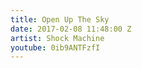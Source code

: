 ```yaml
---
title: Open Up The Sky
date: 2017-02-08 11:48:00 Z
artist: Shock Machine
youtube: 0ib9ANTFzfI
---
```


